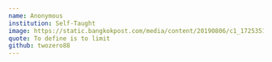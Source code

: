 ```yaml
---
name: Anonymous
institution: Self-Taught
image: https://static.bangkokpost.com/media/content/20190806/c1_1725351_190806094723.jpg
quote: To define is to limit
github: twozero88
---
```

